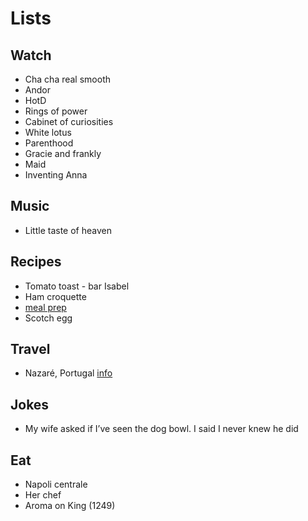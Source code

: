 # Lists

## Watch

- Cha cha real smooth
- Andor
- HotD
- Rings of power
- Cabinet of curiosities
- White lotus
- Parenthood
- Gracie and frankly
- Maid
- Inventing Anna

## Music

- Little taste of heaven

## Recipes

- Tomato toast - bar Isabel
- Ham croquette
- [meal prep](https://mealprepmanual.com/pasta-e-fagioli/)
- Scotch egg

## Travel

- Nazaré, Portugal [info](https://myportugalholiday.com/portugal-guides/nazare-portugal.html)

## Jokes

- My wife asked if I’ve seen the dog bowl. I said I never knew he did

## Eat

- Napoli centrale
- Her chef
- Aroma on King (1249)